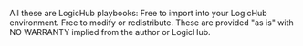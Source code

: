 All these are LogicHub playbooks: Free to import into your LogicHub environment. Free to modify or redistribute. These are provided "as is" with NO WARRANTY implied from the author or LogicHub.
